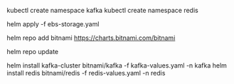 kubectl create namespace kafka
kubectl create namespace redis

helm apply -f ebs-storage.yaml

helm repo add bitnami https://charts.bitnami.com/bitnami

helm repo update

helm install kafka-cluster bitnami/kafka -f kafka-values.yaml -n kafka
helm install redis bitnami/redis -f redis-values.yaml -n redis
